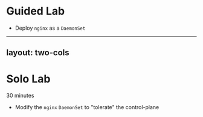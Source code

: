 # Guided Lab

- Deploy `nginx` as a `DaemonSet`

---
layout: two-cols
---

# Solo Lab

30 minutes

- Modify the `nginx` `DaemonSet` to "tolerate" the control-plane
